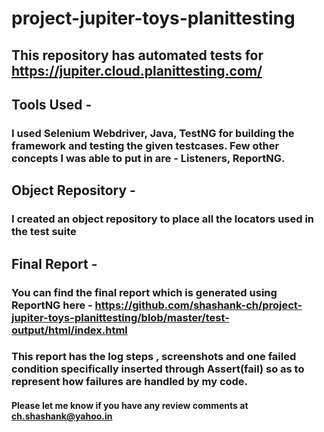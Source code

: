# project-jupiter-toys-planittesting
## This repository has automated tests for https://jupiter.cloud.planittesting.com/ 
## Tools Used - 
### I used Selenium Webdriver, Java, TestNG for building the framework and testing the given testcases. Few other concepts I was able to put in are - Listeners, ReportNG.
## Object Repository - 
### I created an object repository to place all the locators used in the test suite
## Final Report - 
### You can find the final report which is generated using ReportNG here - https://github.com/shashank-ch/project-jupiter-toys-planittesting/blob/master/test-output/html/index.html 
### This report has the log steps , screenshots and one failed condition specifically inserted through Assert(fail) so as to represent how failures are handled by my code. 

#### Please let me know if you have any review comments at ch.shashank@yahoo.in 
